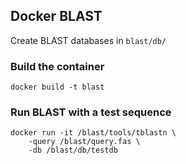 Docker BLAST
------

Create BLAST databases in `blast/db/`

### Build the container
    docker build -t blast

### Run BLAST with a test sequence
    docker run -it /blast/tools/tblastn \
        -query /blast/query.fas \
        -db /blast/db/testdb
